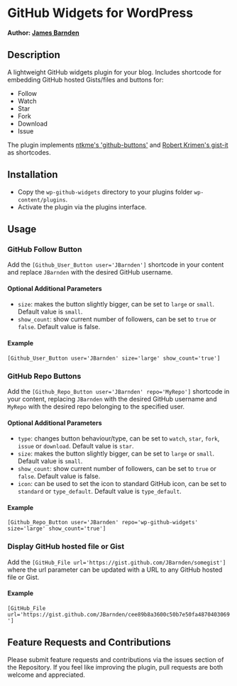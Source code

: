 # GitHub Widgets for WordPress
**Author: [James Barnden](https://github.com/JBarnden)**

## Description
A lightweight GitHub widgets plugin for your blog. Includes shortcode for embedding GitHub hosted Gists/files and buttons for:

- Follow
- Watch
- Star
- Fork
- Download
- Issue

The plugin implements [ntkme's 'github-buttons'](https://github.com/ntkme/github-buttons) and [Robert Krimen's gist-it](https://gist-it.appspot.com/) as shortcodes.

## Installation
- Copy the `wp-github-widgets` directory to your plugins folder `wp-content/plugins`.
- Activate the plugin via the plugins interface.

## Usage

### GitHub Follow Button
Add the `[Github_User_Button user='JBarnden']` shortcode in your content and replace `JBarnden` with the desired GitHub username.

#### Optional Additional Parameters
- `size`: makes the button slightly bigger, can be set to `large` or `small`.  Default value is `small`.
- `show_count`: show current number of followers, can be set to `true` or `false`.  Default value is false.

#### Example
`[Github_User_Button user='JBarnden' size='large' show_count='true']`

### GitHub Repo Buttons
Add the `[Github_Repo_Button user='JBarnden' repo='MyRepo']` shortcode in your content, replacing `JBarnden` with the desired GitHub username and `MyRepo` with the desired repo belonging to the specified user.

#### Optional Additional Parameters
- `type`: changes button behaviour/type, can be set to `watch`, `star`, `fork`, `issue` or `download`.  Default value is `star`.
- `size`: makes the button slightly bigger, can be set to `large` or `small`.  Default value is `small`.
- `show_count`: show current number of followers, can be set to `true` or `false`.  Default value is false.
- `icon`: can be used to set the icon to standard GitHub icon, can be set to `standard` or `type_default`. Default value is `type_default`.

#### Example
`[Github_Repo_Button user='JBarnden' repo='wp-github-widgets' size='large' show_count='true']`

### Display GitHub hosted file or Gist
Add the `[GitHub_File url='https://gist.github.com/JBarnden/somegist']` where the url parameter can be updated with a URL to any GitHub hosted file or Gist.

#### Example
`[GitHub_File url='https://gist.github.com/JBarnden/cee89b8a3600c50b7e50fa4870403069']`

## Feature Requests and Contributions
Please submit feature requests and contributions via the issues section of the Repository.  If you feel like improving the plugin, pull requests are both welcome and appreciated.
